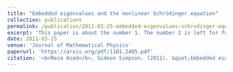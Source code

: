 ```yaml
---
title: "Embedded eigenvalues and the nonlinear Schrödinger equation"
collection: publications
permalink: /publication/2011-03-25-embedded-eigenvalues-schrodinger-equation
excerpt: 'This paper is about the number 1. The number 2 is left for future work.'
date: 2011-03-25
venue: 'Journal of Mathematical Physics'
paperurl: 'https://arxiv.org/pdf/1101.2485.pdf'
citation: '<b>Reza Asad</b>, Gideon Simpson. (2011). &quot;Embedded eigenvalues and the nonlinear Schrödinger equation.&quot; <i>Journal of Mathematical Physics</i>. 1(1).'
---
```

